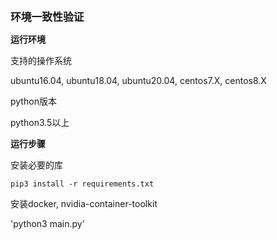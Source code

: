 **<big>环境一致性验证</big>**

**运行环境**

支持的操作系统 

ubuntu16.04, ubuntu18.04, ubuntu20.04, centos7.X, centos8.X

python版本

python3.5以上

**运行步骤**

安装必要的库

    pip3 install -r requirements.txt

安装docker, nvidia-container-toolkit

\'python3 main.py'
